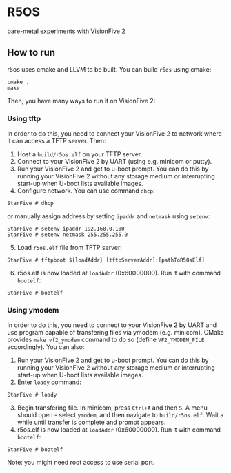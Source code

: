 # R5OS

bare-metal experiments with VisionFive 2

## How to run

r5os uses cmake and LLVM to be built. You can build `r5os` using cmake:

```
cmake .
make
```

Then, you have many ways to run it on VisionFive 2:

### Using tftp

In order to do this, you need to connect your VisionFive 2 to network where it can access a TFTP server. Then:

1) Host a `build/r5os.elf` on your TFTP server.
2) Connect to your VisionFive 2 by UART (using e.g. minicom or putty).
3) Run your VisionFive 2 and get to u-boot prompt. You can do this by running your VisionFive 2 without any storage medium or interrupting start-up when U-boot lists available images.
4) Configure network. You can use command `dhcp`:
```
StarFive # dhcp
```
or manually assign address by setting `ipaddr` and `netmask` using `setenv`:
```
StarFive # setenv ipaddr 192.168.0.100
StarFive # setenv netmask 255.255.255.0
```
5) Load `r5os.elf` file from TFTP server:
```
StarFive # tftpboot ${loadAddr} [tftpServerAddr]:[pathToR5OsElf]
```
6) r5os.elf is now loaded at `loadAddr` (0x60000000). Run it with command `bootelf`:
```
StarFive # bootelf
```

### Using ymodem

In order to do this, you need to connect to your VisionFive 2 by UART and use program capable of transfering files via ymodem (e.g. minicom). 
CMake provides `make vf2_ymodem` command to do so (define `VF2_YMODEM_FILE` accordingly). You can also:

1) Run your VisionFive 2 and get to u-boot prompt. You can do this by running your VisionFive 2 without any storage medium or interrupting start-up when U-boot lists available images.
2) Enter `loady` command:
```
StarFive # loady
```
3) Begin transfering file. In minicom, press `Ctrl+A` and then `S`. A menu should open - select `ymodem`, and then navigate to `build/r5os.elf`. Wait a while until transfer is complete and prompt appears.
4) r5os.elf is now loaded at `loadAddr` (0x60000000). Run it with command `bootelf`:
```
StarFive # bootelf
```

Note: you might need root access to use serial port.